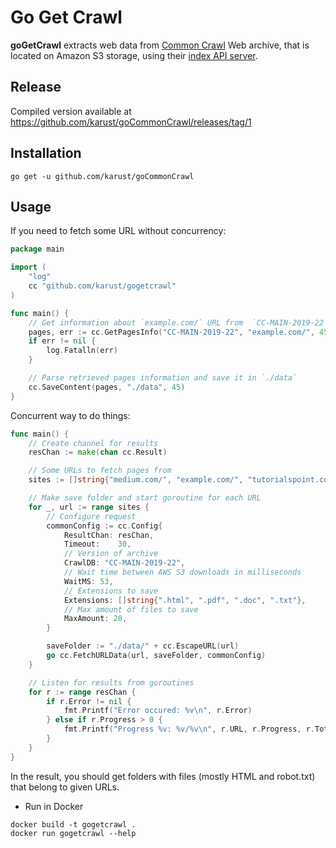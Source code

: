 # Go Get Crawl
**goGetCrawl** extracts web data from [Common Crawl](http://commoncrawl.org) Web archive, that is located on Amazon S3 storage, using their [index API server](http://index.commoncrawl.org/).

## Release
Compiled version available at https://github.com/karust/goCommonCrawl/releases/tag/1

## Installation
```
go get -u github.com/karust/goCommonCrawl
```

## Usage
If you need to fetch some URL without concurrency:
```go
package main

import (
	"log"
	cc "github.com/karust/gogetcrawl"
)

func main() {
    // Get information about `example.com/` URL from  `CC-MAIN-2019-22` archive
	pages, err := cc.GetPagesInfo("CC-MAIN-2019-22", "example.com/", 45)
	if err != nil {
		log.Fatalln(err)
	}

    // Parse retrieved pages information and save it in `./data`
	cc.SaveContent(pages, "./data", 45)
}
```

Concurrent way to do things:
```go
func main() {
	// Create channel for results
	resChan := make(chan cc.Result)

	// Some URLs to fetch pages from
	sites := []string{"medium.com/", "example.com/", "tutorialspoint.com/"}

	// Make save folder and start goroutine for each URL
	for _, url := range sites {
		// Configure request
		commonConfig := cc.Config{
			ResultChan: resChan,
			Timeout:    30,
			// Version of archive
			CrawlDB: "CC-MAIN-2019-22",
			// Wait time between AWS S3 downloads in milliseconds
			WaitMS: 53,
			// Extensions to save
			Extensions: []string{".html", ".pdf", ".doc", ".txt"},
			// Max amount of files to save
			MaxAmount: 20,
		}

		saveFolder := "./data/" + cc.EscapeURL(url)
		go cc.FetchURLData(url, saveFolder, commonConfig)
	}

	// Listen for results from goroutines
	for r := range resChan {
		if r.Error != nil {
			fmt.Printf("Error occured: %v\n", r.Error)
		} else if r.Progress > 0 {
			fmt.Printf("Progress %v: %v/%v\n", r.URL, r.Progress, r.Total)
		}
	}
}
```
In the result, you should get folders with files (mostly HTML and robot.txt) that belong to given URLs. 

* Run in Docker
```
docker build -t gogetcrawl .
docker run gogetcrawl --help
```

